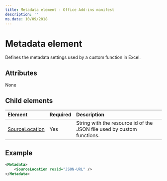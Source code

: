 ```yaml
---
title: Metadata element - Office Add-ins manifest
description: ''
ms.date: 10/09/2018
---
```


# Metadata element

Defines the metadata settings used by a custom function in Excel.

## Attributes

None

## Child elements

|  Element  |  Required  |  Description  |
|:-----|:-----|:-----|
|  [SourceLocation](customfunctionssourcelocation.md)  |  Yes  | String with the resource id of the JSON file used by custom functions. |

## Example

```xml
<Metadata>
    <SourceLocation resid="JSON-URL" />
</Metadata>
```
